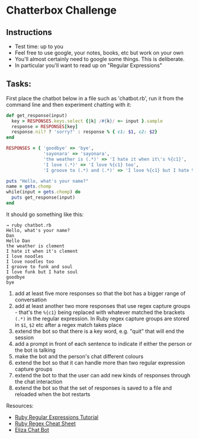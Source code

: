Chatterbox Challenge
====================

Instructions
----------

* Test time: up to you
* Feel free to use google, your notes, books, etc but work on your own
* You'll almost certainly need to google some things. This is deliberate.
* In particular you'll want to read up on "Regular Expressions"


Tasks:
------

First place the chatbot below in a file such as 'chatbot.rb', run it from the command line and then experiment chatting with it:

```ruby
def get_response(input)
  key = RESPONSES.keys.select {|k| /#{k}/ =~ input }.sample
  response = RESPONSES[key]
  response.nil? ? 'sorry?' : response % { c1: $1, c2: $2}
end

RESPONSES = { 'goodbye' => 'bye', 
              'sayonara' => 'sayonara', 
              'the weather is (.*)' => 'I hate it when it\'s %{c1}', 
              'I love (.*)' => 'I love %{c1} too', 
              'I groove to (.*) and (.*)' => 'I love %{c1} but I hate %{c2}'}

puts "Hello, what's your name?"
name = gets.chomp
while(input = gets.chomp) do
  puts get_response(input)
end
```

It should go something like this:

```
→ ruby chatbot.rb 
Hello, what's your name?
Dan
Hello Dan
the weather is clement
I hate it when it's clement
I love noodles
I love noodles too
I groove to funk and soul
I love funk but I hate soul
goodbye
bye
```


1. add at least five more responses so that the bot has a bigger range of conversation
2. add at least another two more responses that use regex capture groups - that's the `%{c1}` being replaced with whatever matched the brackets `(.*)` in the regular expression.  In Ruby regex capture groups are stored in `$1`, `$2` etc after a regex match takes place
3. extend the bot so that there is a key word, e.g. "quit" that will end the session
4. add a prompt in front of each sentence to indicate if either the person or the bot is talking
5. make the bot and the person's chat different colours
6. extend the bot so that it can handle more than two regular expression capture groups
7. extend the bot to that the user can add new kinds of responses through the chat interaction
8. extend the bot so that the set of responses is saved to a file and reloaded when the bot restarts

Resources:

* [Ruby Regular Expressions Tutorial](http://rubylearning.com/satishtalim/ruby_regular_expressions.html)
* [Ruby Regex Cheat Sheet](http://www.ralfebert.de/archive/ruby/regex_cheat_sheet/)
* [Eliza Chat Bot](http://en.wikipedia.org/wiki/ELIZA)
